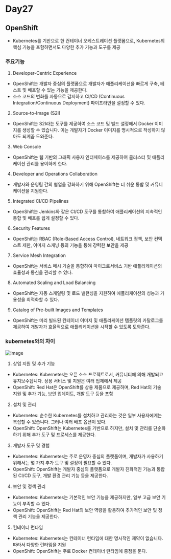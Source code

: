 # Day27

## OpenShift
- Kubernetes를 기반으로 한 컨테이너 오케스트레이션 플랫폼으로, Kubernetes의 핵심 기능을 포함하면서도 다양한 추가 기능과 도구를 제공

### 주요기능

1. Developer-Centric Experience
- OpenShift는 개발자 중심의 플랫폼으로 개발자가 애플리케이션을 빠르게 구축, 테스트 및 배포할 수 있는 기능을 제공한다.
- 소스 코드의 변화를 자동으로 감지하고 CI/CD (Continuous Integration/Continuous Deployment) 파이프라인을 설정할 수 있다.

2. Source-to-Image (S2I)
- OpenShift는 S2I라는 도구를 제공하여 소스 코드 및 빌드 설정에서 Docker 이미지를 생성할 수 있습니다. 이는 개발자가 Docker 이미지를 명시적으로 작성하지 않아도 되게끔 도와준다.

3. Web Console
- OpenShift는 웹 기반의 그래픽 사용자 인터페이스를 제공하여 클러스터 및 애플리케이션 관리를 용이하게 한다.

4. Developer and Operations Collaboration
- 개발자와 운영팀 간의 협업을 강화하기 위해 OpenShift는 더 쉬운 통합 및 커뮤니케이션을 지원한다.

5. Integrated CI/CD Pipelines
- OpenShift는 Jenkins와 같은 CI/CD 도구를 통합하여 애플리케이션의 지속적인 통합 및 배포를 쉽게 설정할 수 있다.

6. Security Features
- OpenShift는 RBAC (Role-Based Access Control), 네트워크 정책, 보안 컨텍스트 제한, 이미지 스캐닝 등의 기능을 통해 강력한 보안을 제공

7. Service Mesh Integration
- OpenShift는 서비스 메시 기술을 통합하여 마이크로서비스 기반 애플리케이션의 효율성과 통신을 관리할 수 있다.

8. Automated Scaling and Load Balancing
- OpenShift는 자동 스케일링 및 로드 밸런싱을 지원하여 애플리케이션의 성능과 가용성을 최적화할 수 있다.

9. Catalog of Pre-built Images and Templates
- OpenShift는 미리 빌드된 컨테이너 이미지 및 애플리케이션 템플릿의 카탈로그를 제공하여 개발자가 효율적으로 애플리케이션을 시작할 수 있도록 도와준다.

### kubernetes와의 차이

![image](https://github.com/JoEunSae/Metanet-Internship/assets/83803199/54a284ad-bf71-4d6b-8c3a-f245eba0f05f)


1. 상업 지원 및 추가 기능
- Kubernetes: Kubernetes는 오픈 소스 프로젝트로서, 커뮤니티에 의해 개발되고 유지보수됩니다. 상용 서비스 및 지원은 여러 업체에서 제공
- OpenShift: Red Hat은 OpenShift를 상용 제품으로 제공하며, Red Hat의 기술 지원 및 추가 기능, 보안 업데이트, 개발 도구 등을 포함

2. 설치 및 관리
- Kubernetes: 순수한 Kubernetes를 설치하고 관리하는 것은 일부 사용자에게는 복잡할 수 있습니다. 그러나 여러 배포 옵션이 있다.
- OpenShift: OpenShift는 Kubernetes를 기반으로 하지만, 설치 및 관리를 단순화하기 위해 추가 도구 및 프로세스를 제공한다.

3. 개발자 도구 및 경험
- Kubernetes: Kubernetes는 주로 운영자 중심의 플랫폼이며, 개발자가 사용하기 위해서는 몇 가지 추가 도구 및 설정이 필요할 수 있다.
- OpenShift: OpenShift는 개발자 중심의 플랫폼으로 개발자 친화적인 기능과 통합된 CI/CD 도구, 개발 환경 관리 기능 등을 제공한다.

4. 보안 및 정책 관리
- Kubernetes: Kubernetes는 기본적인 보안 기능을 제공하지만, 일부 고급 보안 기능이 부족할 수 있다.
- OpenShift: OpenShift는 Red Hat의 보안 역량을 활용하여 추가적인 보안 및 정책 관리 기능을 제공한다.

5. 컨테이너 런타임
- Kubernetes: Kubernetes는 컨테이너 런타임에 대한 명시적인 제약이 없습니다. 따라서 다양한 런타임을 지원
- OpenShift: OpenShift는 주로 Docker 컨테이너 런타임에 중점을 둔다.
